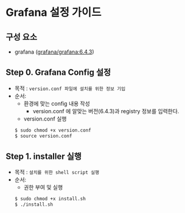 
# Grafana 설정 가이드

## 구성 요소
* grafana ([grafana/grafana:6.4.3](https://grafana.com/grafana/download))



## Step 0. Grafana Config 설정

* 목적 : `version.conf 파일에 설치를 위한 정보 기입`
* 순서: 
	* 환경에 맞는 config 내용 작성
		* version.conf 에 알맞는 버전(6.4.3)과 registry 정보를 입력한다.
	* version.conf 실행
	```bash
	$ sudo chmod +x version.conf
	$ source version.conf
	```

## Step 1. installer 실행
* 목적 : `설치를 위한 shell script 실행`
* 순서: 
	* 권한 부여 및 실행
	``` bash
	$ sudo chmod +x install.sh
	$ ./install.sh
	```
